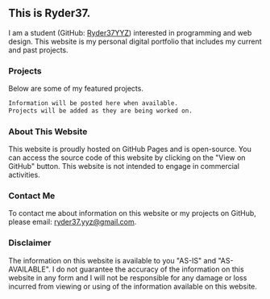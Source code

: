 ## This is Ryder37.

I am a student (GitHub: [Ryder37YYZ](https://github.com/Ryder37YYZ)) interested in programming and web design. This website is my personal digital portfolio that includes my current and past projects.

### Projects

Below are some of my featured projects.

```markdown
Information will be posted here when available.
Projects will be added as they are being worked on.
```
### About This Website

This website is proudly hosted on GitHub Pages and is open-source. You can access the source code of this website by clicking on the "View on GitHub" button. This website is not intended to engage in commercial activities.

### Contact Me

To contact me about information on this website or my projects on GitHub, please email: [ryder37.yyz@gmail.com](mailto:ryder37.yyz@gmail.com).

### Disclaimer

The information on this website is available to you "AS-IS" and "AS-AVAILABLE". I do not guarantee the accuracy of the information on this website in any form and I will not be responsible for any damage or loss incurred from viewing or using of the information available on this website.
